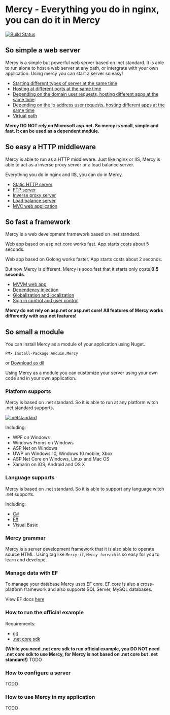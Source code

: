 # Mercy - Everything you do in nginx, you can do it in Mercy
[![Build Status](https://travis-ci.org/Anduin2017/Mercy.svg?branch=master)](https://travis-ci.org/Anduin2017/Mercy)

## So simple a web server
Mercy is a simple but powerful web server based on .net standard. It is able to run alone to host a web server at any path, or intergrate with your own application. Using mercy you can start a server so easy!

- [Starting different types of server at the same time](#)
- [Hosting at different ports at the same time](#)
- [Depending on the domain user requests, hosting different apps at the same time](#)
- [Depending on the ip address user requests, hosting different apps at the same time](#)
- [Virtual path](#)

**Mercy DO NOT rely on Microsoft asp.net. So mercy is small, simple and fast. It can be used as a dependent module.**

## So easy a HTTP middleware
Mercy is able to run as a HTTP middleware. Just like nginx or IIS, Mercy is able to act as a inverse proxy server or a load balance server.

Everything you do in nginx and IIS, you can do in Mercy.

- [Static HTTP server](#)
- [FTP server](#)
- [Inverse proxy server](#)
- [Load balance server](#)
- [MVC web application](#)

## So fast a framework
Mercy is a web development framework based on .net standard.

Web app based on asp.net core works fast. App starts costs about 5 seconds.

Web app based on Golong works faster. App starts costs about 2 seconds.

But now Mercy is different. Mercy is sooo fast that it starts only costs **0.5 seconds**.

- [MVVM web app](#)
- [Dependency injection](#)
- [Globalization and localization](#)
- [Sign in control and user control](#)

**Mercy do not rely on asp.net or asp.net core! All features of Mercy works differently with asp.net features!**

## So small a module
You can install Mercy as a module of your application using Nuget.

`PM> Install-Package Anduin.Mercy`

or [Download as dll](#)

Using Mercy as a module you can customize your server using your own code and in your own application.

### Platform supports
Mercy is based on .net standard. So it is able to run at any platform witch .net standard supports.

[![.netstandard](https://msdnshared.blob.core.windows.net/media/2016/09/dotnet-tomorrow.png)](https://blogs.msdn.microsoft.com/dotnet/2016/09/26/introducing-net-standard/)

Including:
- WPF on Windows
- Windows Froms on Windows
- ASP.Net on Windows
- UWP on Windows 10, Windows 10 mobile, Xbox
- ASP.Net Core on Windows, Linux and Mac OS
- Xamarin on iOS, Android and OS X

### Language supports
Mercy is based on .net standard. So it is able to support any language witch .net supports.

Including:
- [C#](#)
- [F#]()
- [Visual Basic](#)

### Mercy grammar
Mercy is a server development framework that it is also able to operate source HTML. Using tag like `Mercy-if`, `Mercy-foreach` is so easy for you to learn and develope.

### Manage data with EF
To manage your database Mercy uses EF core. EF core is also a cross-platform framework and also supports SQL Server, MySQL databases.

View EF docs [here](#)

### How to run the official example

Requirements:
- [git](#)
- [.net core sdk](#)

**(While you need .net core sdk to run official example, you DO NOT need .net core sdk to use Mercy, for Mercy is not based on .net core but .net standard!)**
TODO

### How to configure a server

TODO

### How to use Mercy in my application

TODO
